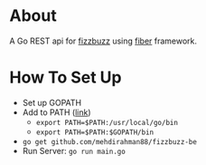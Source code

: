 # About
A Go REST api for [fizzbuzz](https://en.wikipedia.org/wiki/Fizz_buzz#:~:text=Fizz%20buzz%20is%20a%20group,with%20the%20word%20%22fizzbuzz%22.) using [fiber](https://docs.gofiber.io/) framework.

# How To Set Up
- Set up GOPATH
- Add to PATH ([link](https://stackoverflow.com/questions/34708207/command-not-found-go-on-mac-after-installing-go))
  - `export PATH=$PATH:/usr/local/go/bin`
  - `export PATH=$PATH:$GOPATH/bin`
- `go get github.com/mehdirahman88/fizzbuzz-be`
- Run Server: `go run main.go`